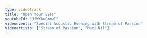 ```yaml
---
type: videotrack
title: "Open Your Eyes"
youtubeId: "JfWXkuGrmwI"
videoevents: "Special Acoustic Evening with Stream of Passion"
videoartists: ["Stream of Passion", "Maxi Nil"]
---
```

